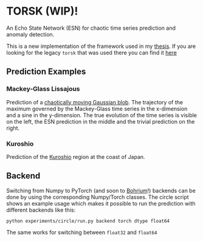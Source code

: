 # TORSK (WIP)!

An Echo State Network (ESN) for chaotic time series prediction and anomaly
detection.

This is a new implementation of the framework used in my [thesis](https://github.com/nmheim/thesis).
If you are looking for the legacy `torsk` that was used there you 
can find it [here](https://github.com/nmheim/torsk_archived)

## Prediction Examples

### Mackey-Glass Lissajous

Prediction of a [chaotically moving Gaussian blob](https://sid.erda.dk/share_redirect/EXaVvPLNAq).
The trajectory of the maximum
governed by the Mackey-Glass time series in the x-dimension and a sine in the
y-dimension. The true evolution of the time series is visible on the left,
the ESN prediction in the middle and the trivial prediction on the right.

### Kuroshio

Prediction of the [Kuroshio](https://sid.erda.dk/share_redirect/ALmNIfYwM5) region
at the coast of Japan.

## Backend

Switching from Numpy to PyTorch (and soon to
[Bohrium](https://github.com/bh107/bohrium)!) backends can be done by using the
corresponding Numpy/Torch classes. The circle script shows an example usage
which makes it possible to run the prediction with different backends like
this:

    python experiments/circle/run.py backend torch dtype float64

The same works for switching between `float32` and `float64`
